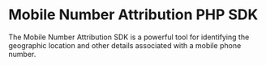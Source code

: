 # Mobile Number Attribution PHP SDK
The Mobile Number Attribution SDK is a powerful tool for identifying the geographic location and other details associated with a mobile phone number.

